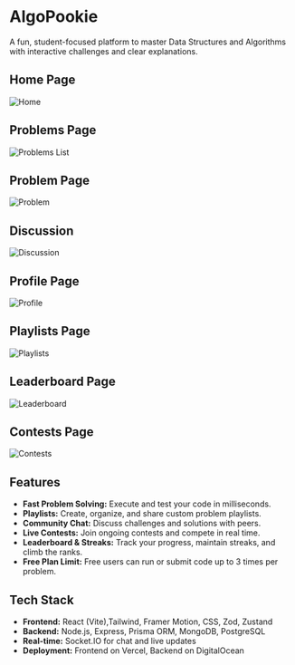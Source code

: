 # AlgoPookie
A fun, student-focused platform to master Data Structures and Algorithms with interactive challenges and clear explanations.
## Home Page
![Home](https://github.com/user-attachments/assets/c6f79f44-982f-4008-8d34-8df1e021b4e7)
## Problems Page
![Problems List](https://github.com/user-attachments/assets/5d9d1194-b25e-42da-8976-73e71393f339)
## Problem Page
![Problem](https://github.com/user-attachments/assets/8466a483-a0cc-4e3d-b593-f6538ee60d7f)
## Discussion
![Discussion](https://github.com/user-attachments/assets/7c00e07a-ed47-4fc3-8979-fe6ab61cffe4)
## Profile Page
![Profile](https://github.com/user-attachments/assets/565f8e6b-7364-4da4-b8ef-7af6b50f2634)
## Playlists Page
![Playlists](https://github.com/user-attachments/assets/e68e326f-69ad-4531-9fe2-0cffe4e7c6ed)
## Leaderboard Page
![Leaderboard](https://github.com/user-attachments/assets/b4f4e666-c34b-4a42-bd95-5d4b4b68e311)
## Contests Page
![Contests](https://github.com/user-attachments/assets/0f765c80-d747-4789-acc1-dcfea1ded8bc)

## Features

- **Fast Problem Solving:** Execute and test your code in milliseconds.
- **Playlists:** Create, organize, and share custom problem playlists.
- **Community Chat:** Discuss challenges and solutions with peers.
- **Live Contests:** Join ongoing contests and compete in real time.
- **Leaderboard & Streaks:** Track your progress, maintain streaks, and climb the ranks.
- **Free Plan Limit:** Free users can run or submit code up to 3 times per problem.

## Tech Stack

- **Frontend:** React (Vite),Tailwind, Framer Motion, CSS, Zod, Zustand
- **Backend:** Node.js, Express, Prisma ORM, MongoDB, PostgreSQL
- **Real-time:** Socket.IO for chat and live updates
- **Deployment:** Frontend on Vercel, Backend on DigitalOcean
